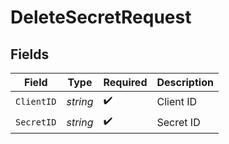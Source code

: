 # DeleteSecretRequest


## Fields

| Field              | Type               | Required           | Description        |
| ------------------ | ------------------ | ------------------ | ------------------ |
| `ClientID`         | *string*           | :heavy_check_mark: | Client ID          |
| `SecretID`         | *string*           | :heavy_check_mark: | Secret ID          |